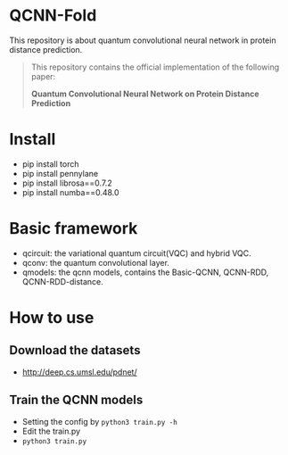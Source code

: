 # QCNN-Fold
This repository is about quantum convolutional neural network in protein distance prediction.

>This repository contains the official implementation of the following paper:
>
>**Quantum Convolutional Neural Network on Protein Distance Prediction**

# Install
- pip install torch
- pip install pennylane
- pip install librosa==0.7.2
- pip install numba==0.48.0

# Basic framework
- qcircuit: the variational quantum circuit(VQC) and hybrid VQC.
- qconv: the quantum convolutional layer.
- qmodels: the qcnn models, contains the Basic-QCNN, QCNN-RDD, QCNN-RDD-distance.

# How to use

## Download the datasets
- http://deep.cs.umsl.edu/pdnet/

## Train the QCNN models
- Setting the config by `python3 train.py -h`
- Edit the train.py
- `python3 train.py`
